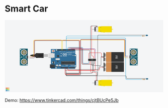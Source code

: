 # Smart Car
![alt text](https://github.com/cristianmarian95/smart-car/blob/master/Smooth%20Sango.png "Electric scheme")

Demo: https://www.tinkercad.com/things/cjtBUcPe5Jb
